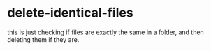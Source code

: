 # delete-identical-files
this is just checking if files are exactly the same in a folder, and then deleting them if they are. 
